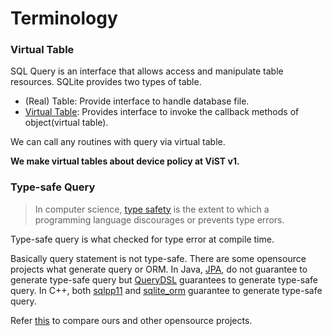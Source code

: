 # Terminology
### Virtual Table
SQL Query is an interface that allows access and manipulate table resources.
SQLite provides two types of table.
- (Real) Table: Provide interface to handle database file.
- [Virtual Table](https://sqlite.org/vtab.html): 
Provides interface to invoke the callback methods of object(virtual table).  

We can call any routines with query via virtual table.  

**We make virtual tables about device policy at ViST v1.**

### Type-safe Query 
> In computer science, [type safety](https://en.wikipedia.org/wiki/Type_safety)
> is the extent to
> which a programming language
> discourages or prevents type errors.

Type-safe query is what checked for type error at compile time.

Basically query statement is not type-safe.
There are some opensource projects
what generate query or ORM.
In Java,
[JPA](https://github.com/spring-projects/spring-data-jpa),
do not guarantee to generate type-safe query
but [QueryDSL](https://github.com/querydsl/querydsl)
guarantees to generate type-safe query.
In C++,
both [sqlpp11](https://github.com/rbock/sqlpp11)
and [sqlite_orm](https://github.com/fnc12/sqlite_orm)
guarantee to generate type-safe query.

Refer [this](https://github.sec.samsung.net/RS7-SECIOTSW/tizen-osquery/tree/master/src/vist/query-builder)
to compare ours and other opensource projects.
